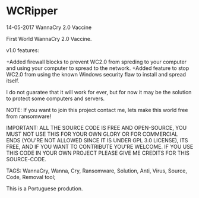 # WCRipper
14-05-2017
WannaCry 2.0 Vaccine

First World WannaCry 2.0 Vaccine.

v1.0 features:

+Added firewall blocks to prevent WC2.0 from spreding to your computer and using your computer to spread to the network.
+Added feature to stop WC2.0 from using the known Windows security flaw to install and spread itself.

I do not guaratee that it will work for ever, but for now it may be the solution to protect some computers and servers.

NOTE: If you want to join this project contact me, lets make this world free from ransomware!

IMPORTANT: ALL THE SOURCE CODE IS FREE AND OPEN-SOURCE, YOU MUST NOT USE THIS FOR YOUR OWN GLORY OR FOR COMMERCIAL ENDS (YOU'RE NOT ALLOWED SINCE IT IS UNDER GPL 3.0 LICENSE), ITS FREE, AND IF YOU WANT TO CONTRIBUTE YOU'RE WELCOME. IF YOU USE THIS CODE IN YOUR OWN PROJECT PLEASE GIVE ME CREDITS FOR THIS SOURCE-CODE.


TAGS: WannaCry, Wanna, Cry, Ransomware, Solution, Anti, Virus, Source, Code, Removal tool;

This is a Portuguese prodution.
